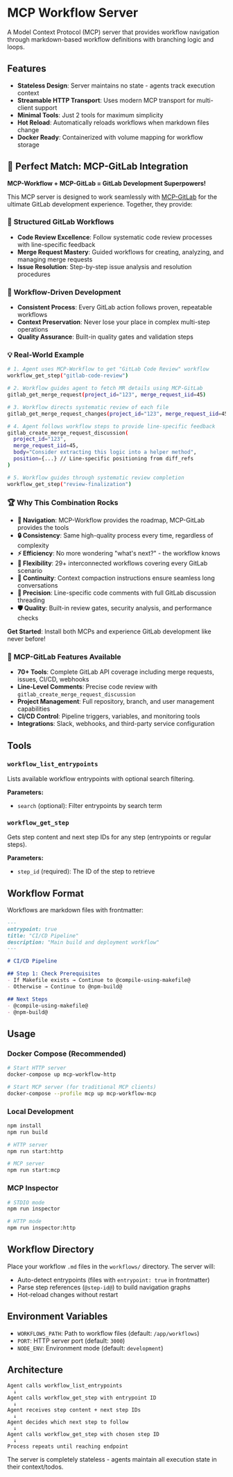 # MCP Workflow Server

A Model Context Protocol (MCP) server that provides workflow navigation through markdown-based workflow definitions with branching logic and loops.

## Features

- **Stateless Design**: Server maintains no state - agents track execution context
- **Streamable HTTP Transport**: Uses modern MCP transport for multi-client support
- **Minimal Tools**: Just 2 tools for maximum simplicity
- **Hot Reload**: Automatically reloads workflows when markdown files change
- **Docker Ready**: Containerized with volume mapping for workflow storage

## 🚀 Perfect Match: MCP-GitLab Integration

**MCP-Workflow + MCP-GitLab = GitLab Development Superpowers!**

This MCP server is designed to work seamlessly with [MCP-GitLab](https://github.com/atla-digital/mcp-gitlab) for the ultimate GitLab development experience. Together, they provide:

### 🔄 **Structured GitLab Workflows**
- **Code Review Excellence**: Follow systematic code review processes with line-specific feedback
- **Merge Request Mastery**: Guided workflows for creating, analyzing, and managing merge requests
- **Issue Resolution**: Step-by-step issue analysis and resolution procedures

### 🎯 **Workflow-Driven Development**
- **Consistent Process**: Every GitLab action follows proven, repeatable workflows
- **Context Preservation**: Never lose your place in complex multi-step operations
- **Quality Assurance**: Built-in quality gates and validation steps

### 💡 **Real-World Example**
```bash
# 1. Agent uses MCP-Workflow to get "GitLab Code Review" workflow
workflow_get_step("gitlab-code-review")

# 2. Workflow guides agent to fetch MR details using MCP-GitLab
gitlab_get_merge_request(project_id="123", merge_request_iid=45)

# 3. Workflow directs systematic review of each file
gitlab_get_merge_request_changes(project_id="123", merge_request_iid=45)

# 4. Agent follows workflow steps to provide line-specific feedback
gitlab_create_merge_request_discussion(
  project_id="123", 
  merge_request_iid=45,
  body="Consider extracting this logic into a helper method",
  position={...} // Line-specific positioning from diff_refs
)

# 5. Workflow guides through systematic review completion
workflow_get_step("review-finalization")
```

### 🏆 **Why This Combination Rocks**
- **🧭 Navigation**: MCP-Workflow provides the roadmap, MCP-GitLab provides the tools
- **🔒 Consistency**: Same high-quality process every time, regardless of complexity
- **⚡ Efficiency**: No more wondering "what's next?" - the workflow knows
- **🎨 Flexibility**: 29+ interconnected workflows covering every GitLab scenario
- **🔄 Continuity**: Context compaction instructions ensure seamless long conversations
- **🎯 Precision**: Line-specific code comments with full GitLab discussion threading
- **🛡️ Quality**: Built-in review gates, security analysis, and performance checks

**Get Started**: Install both MCPs and experience GitLab development like never before!

### 🔧 **MCP-GitLab Features Available**
- **70+ Tools**: Complete GitLab API coverage including merge requests, issues, CI/CD, webhooks
- **Line-Level Comments**: Precise code review with `gitlab_create_merge_request_discussion`
- **Project Management**: Full repository, branch, and user management capabilities
- **CI/CD Control**: Pipeline triggers, variables, and monitoring tools
- **Integrations**: Slack, webhooks, and third-party service configuration

## Tools

### `workflow_list_entrypoints`
Lists available workflow entrypoints with optional search filtering.

**Parameters:**
- `search` (optional): Filter entrypoints by search term

### `workflow_get_step`
Gets step content and next step IDs for any step (entrypoints or regular steps).

**Parameters:**
- `step_id` (required): The ID of the step to retrieve

## Workflow Format

Workflows are markdown files with frontmatter:

```markdown
---
entrypoint: true
title: "CI/CD Pipeline"
description: "Main build and deployment workflow"
---

# CI/CD Pipeline

## Step 1: Check Prerequisites
- If Makefile exists → Continue to @compile-using-makefile@
- Otherwise → Continue to @npm-build@

## Next Steps
- @compile-using-makefile@
- @npm-build@
```

## Usage

### Docker Compose (Recommended)

```bash
# Start HTTP server
docker-compose up mcp-workflow-http

# Start MCP server (for traditional MCP clients)
docker-compose --profile mcp up mcp-workflow-mcp
```

### Local Development

```bash
npm install
npm run build

# HTTP server
npm run start:http

# MCP server
npm run start:mcp
```

### MCP Inspector

```bash
# STDIO mode
npm run inspector

# HTTP mode
npm run inspector:http
```

## Workflow Directory

Place your workflow `.md` files in the `workflows/` directory. The server will:
- Auto-detect entrypoints (files with `entrypoint: true` in frontmatter)
- Parse step references (`@step-id@`) to build navigation graphs
- Hot-reload changes without restart

## Environment Variables

- `WORKFLOWS_PATH`: Path to workflow files (default: `/app/workflows`)
- `PORT`: HTTP server port (default: `3000`)
- `NODE_ENV`: Environment mode (default: `development`)

## Architecture

```
Agent calls workflow_list_entrypoints
  ↓
Agent calls workflow_get_step with entrypoint ID
  ↓
Agent receives step content + next step IDs
  ↓
Agent decides which next step to follow
  ↓
Agent calls workflow_get_step with chosen step ID
  ↓
Process repeats until reaching endpoint
```

The server is completely stateless - agents maintain all execution state in their context/todos.